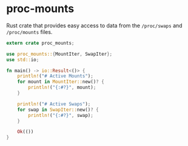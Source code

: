 # proc-mounts

Rust crate that provides easy access to data from the `/proc/swaps` and `/proc/mounts` files.

```rust
extern crate proc_mounts;

use proc_mounts::{MountIter, SwapIter};
use std::io;

fn main() -> io::Result<()> {
    println!("# Active Mounts");
    for mount in MountIter::new()? {
        println!("{:#?}", mount);
    }

    println!("# Active Swaps");
    for swap in SwapIter::new()? {
        println!("{:#?}", swap);
    }

    Ok(())
}
```
